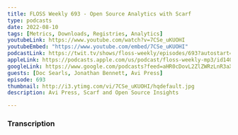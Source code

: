 ```yaml
---
title: FLOSS Weekly 693 - Open Source Analytics with Scarf
type: podcasts
date: 2022-08-10
tags: [Metrics, Downloads, Registries, Analytics]
youtubeLink: https://www.youtube.com/watch?v=7CSe_uKUOHI
youtubeEmbed: "https://www.youtube.com/embed/7CSe_uKUOHI"
podcastLink: https://twit.tv/shows/floss-weekly/episodes/693?autostart=false
appleLink: https://podcasts.apple.com/us/podcast/floss-weekly-mp3/id140847216?uo=10
googleLink: https://www.google.com/podcasts?feed=aHR0cDovL2ZlZWRzLnR3aXQudHYvZmxvc3MueG1s
guests: [Doc Searls, Jonathan Bennett, Avi Press]
episode: 693
thumbnail: http://i3.ytimg.com/vi/7CSe_uKUOHI/hqdefault.jpg
description: Avi Press, Scarf and Open Source Insights

---
```


###  Transcription  ###
